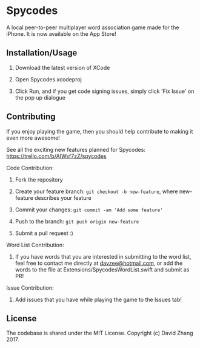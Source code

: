# Spycodes

A local peer-to-peer multiplayer word association game made for the iPhone. It is now available on the App Store!

## Installation/Usage

1. Download the latest version of XCode

2. Open Spycodes.xcodeproj

3. Click Run, and if you get code signing issues, simply click 'Fix Issue' on the pop up dialogue

## Contributing

If you enjoy playing the game, then you should help contribute to making it even more awesome!

See all the exciting new features planned for Spycodes: https://trello.com/b/AIWsf7zZ/spycodes

Code Contribution:

1. Fork the repository

2. Create your feature branch: `git checkout -b new-feature`, where new-feature describes your feature

3. Commit your changes: `git commit -am 'Add some feature'`

4. Push to the branch: `git push origin new-feature`

5. Submit a pull request :)

Word List Contribution:

1. If you have words that you are interested in submitting to the word list, feel free to contact me directly at davzee@hotmail.com, or add the words to the file at Extensions/SpycodesWordList.swift and submit as PR!

Issue Contribution:

1. Add issues that you have while playing the game to the Issues tab!

## License

The codebase is shared under the MIT License. Copyright (c) David Zhang 2017.
